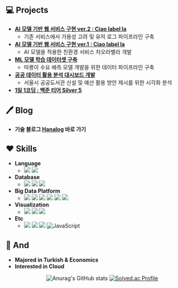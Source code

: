 ## :computer: Projects
- **[AI 모델 기반 웹 서비스 구현  ver.2 : Ciao label la](https://github.com/hanna-joo/PJT_Ciaolabella2)**
  - 기존 서비스에서 가용성 고려 및 유저 로그 파이프라인 구축
- **[AI 모델 기반 웹 서비스 구현  ver.1 : Ciao label la](https://github.com/hanna-joo/PJT_Ciaolabella1)**
  - AI 모델을 적용한 친환경 서비스 차오라벨라 개발
- **[ML 모델 학습 데이터셋 구축](https://github.com/hanna-joo/PJT_SeoulBike)**
  - 따릉이 수요 예측 모델 개발을 위한 데이터 파이프라인 구축
- **[공공 데이터 활용 분석 대시보드 개발](https://github.com/hanna-joo/PJT_SeoulLibrary)**
  - 서울시 공공도서관 신설 및 예산 활용 방안 제시를 위한 시각화 분석
- **[1일 1코딩 : 백준 티어 Silver 5](https://github.com/hanna-joo/Self_Coding)**

## :pen: Blog
- **기술 블로그 [Hanalog](https://hanalog.github.io/) 바로 가기**

## :heart: Skills
- **Language**
  - <img src="https://img.shields.io/badge/Python-3766AB.svg?style=flat&logo=Python&logoColor=white"/> <img src="https://img.shields.io/badge/SQL-E25A1C.svg?style=flat&logo=mysql&logoColor=white"/> 
- **Database**
  - <img src="https://img.shields.io/badge/MySQL-4479A1?style=flat&logo=mysql&logoColor=white"/> <img src="https://img.shields.io/badge/MongoDB-47A248?style=flat&logo=mongodb&logoColor=white"/> <img src="https://img.shields.io/badge/Redis-DC382D?style=flat&logo=redis&logoColor=white"/>
- **Big Data Platform**
  - <img src="https://img.shields.io/badge/Spark-E25A1C.svg?style=flat&logo=apache-spark&logoColor=white"/> <img src="https://img.shields.io/badge/Hadoop-66CCFF?style=flat&logo=apache-hadoop&logoColor=black"/> <img src="https://img.shields.io/badge/Elasticsearch-005571?style=flat&logo=elasticsearch&logoColor=white"/> <img src="https://img.shields.io/badge/Logstash-005571?style=flat&logo=logstash&logoColor=white"/> <img src="https://img.shields.io/badge/Kafka-231F20?style=flat&logo=apache-kafka&logoColor=white"/> <img src="https://img.shields.io/badge/Airflow-017CEE?style=flat&logo=apache-airflow&logoColor=white"/>
- **Visualization**
  - <img src="https://img.shields.io/badge/Kibana-005571?style=flat&logo=kibana&logoColor=white"/> <img src="https://img.shields.io/badge/Streamlit-FF4B4B?style=flat&logo=streamlit&logoColor=white"/> <img src="https://img.shields.io/badge/Plotly-3F4F75?style=flat&logo=plotly&logoColor=white"/>
- **Etc**
  - <img src ="https://img.shields.io/badge/AWS EC2-FF9900.svg?&style=flat&logo=amazon-ec2&logoColor=white"/> <img src ="https://img.shields.io/badge/Ubuntu-E95420?&style=flat&logo=ubuntu&logoColor=white"/> <img src ="https://img.shields.io/badge/Django-092E20.svg?&style=flat&logo=Django&logoColor=white"/> <img alt="JavaScript" src ="https://img.shields.io/badge/JavaScript-F7DF1E?&style=flat&logo=javascript&logoColor=white"/>
  
## 💪 And
- **Majored in Turkish & Economics**
- **Interested in Cloud**

<div align="center">
  
![Anurag's GitHub stats](https://github-readme-stats.vercel.app/api?username=hanna-joo&hide=issues&show_icons=true)
[![Solved.ac Profile](http://mazassumnida.wtf/api/v2/generate_badge?boj=codcod)](https://solved.ac/codcod/)

</div>
